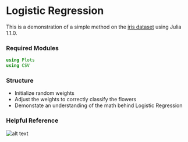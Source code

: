# Logistic Regression
This is a demonstration of a simple method on the [iris dataset](https://archive.ics.uci.edu/ml/datasets/Iris) using Julia 1.1.0.
### Required Modules
```julia
using Plots
using CSV
```
### Structure
* Initialize random weights
* Adjust the weights to correctly classify the flowers
* Demonstate an understanding of the math behind Logistic Regression

### Helpful Reference
![alt text](https://miro.medium.com/max/1400/1*Ubge8qVlc4Xk58H1oMp4Zw.jpeg)
